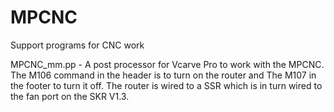 # MPCNC
Support programs for CNC work

MPCNC_mm.pp  - A post processor for Vcarve Pro to work with the MPCNC.  The M106 command in the header is to turn on the router and The M107 in the footer to turn it off.  The router is wired to a SSR which is in turn wired to the fan port on the SKR V1.3.
